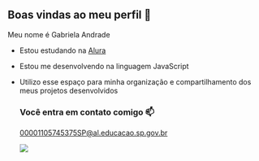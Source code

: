 ## Boas vindas ao meu perfil 💙

Meu nome é Gabriela Andrade

- Estou estudando na [Alura](https://www.alura.com.br)
- Estou me desenvolvendo na linguagem JavaScript
- Utilizo esse espaço para minha organização e compartilhamento dos meus projetos desenvolvidos

  ### Você entra em contato comigo 📫

  00001105745375SP@al.educacao.sp.gov.br

  ![](https://media1.tenor.com/m/DOybnuzEsh4AAAAC/dog-dj-dj-dog.gif)
